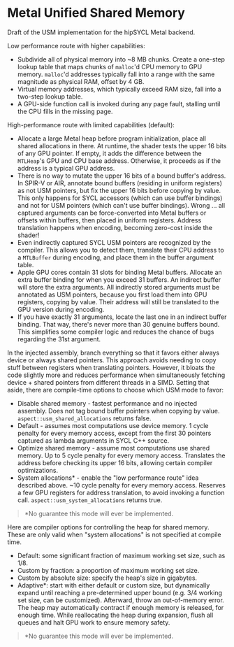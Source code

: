 # Metal Unified Shared Memory

Draft of the USM implementation for the hipSYCL Metal backend.

Low performance route with higher capabilities:
- Subdivide all of physical memory into ~8 MB chunks. Create a one-step lookup table that maps chunks of `malloc`'d CPU memory to GPU memory. `malloc`'d addresses typically fall into a range with the same magnitude as physical RAM, offset by 4 GB.
- Virtual memory addresses, which typically exceed RAM size, fall into a two-step lookup table.
- A GPU-side function call is invoked during any page fault, stalling until the CPU fills in the missing page.

High-performance route with limited capabilities (default):
- Allocate a large Metal heap before program initialization, place all shared allocations in there. At runtime, the shader tests the upper 16 bits of any GPU pointer. If empty, it adds the difference between the `MTLHeap`'s GPU and CPU base address. Otherwise, it proceeds as if the address is a typical GPU address.
- There is no way to mutate the upper 16 bits of a bound buffer's address. In SPIR-V or AIR, annotate bound buffers (residing in uniform registers) as not USM pointers, but fix the upper 16 bits before copying by value. This only happens for SYCL accessors (which can use buffer bindings) and not for USM pointers (which can't use buffer bindings). Wrong ... all captured arguments can be force-converted into Metal buffers or offsets within buffers, then placed in uniform registers. Address translation happens when encoding, becoming zero-cost inside the shader!
- Even indirectly captured SYCL USM pointers are recognized by the compiler. This allows you to detect them, translate their CPU address to a `MTLBuffer` during encoding, and place them in the buffer argument table.
- Apple GPU cores contain 31 slots for binding Metal buffers. Allocate an extra buffer binding for when you exceed 31 buffers. An indirect buffer will store the extra arguments. All indirectly stored arguments must be annotated as USM pointers, because you first load them into GPU registers, copying by value. Their address will still be translated to the GPU version during encoding.
- If you have exactly 31 arguments, locate the last one in an indirect buffer binding. That way, there's never more than 30 genuine buffers bound. This simplifies some compiler logic and reduces the chance of bugs regarding the 31st argument.

In the injected assembly, branch everything so that it favors either always device or always shared pointers. This approach avoids needing to copy stuff between registers when translating pointers. However, it bloats the code slightly more and reduces performance when simultaneously fetching device + shared pointers from different threads in a SIMD. Setting that aside, there are compile-time options to choose which USM mode to favor:
- Disable shared memory - fastest performance and no injected assembly. Does not tag bound buffer pointers when copying by value. `aspect::usm_shared_allocations` returns false.
- Default - assumes most computations use device memory. 1 cycle penalty for every memory access, except from the first 30 pointers captured as lambda arguments in SYCL C++ source.
- Optimize shared memory - assume most computations use shared memory. Up to 5 cycle penalty for every memory access. Translates the address before checking its upper 16 bits, allowing certain compiler optimizations.
- System allocations\* - enable the "low performance route" idea described above. ~10 cycle penalty for every memory access. Reserves a few GPU registers for address translation, to avoid invoking a function call. `aspect::usm_system_allocations` returns true.

> \*No guarantee this mode will ever be implemented.

Here are compiler options for controlling the heap for shared memory. These are only valid when "system allocations" is not specified at compile time.
- Default: some significant fraction of maximum working set size, such as 1/8.
- Custom by fraction: a proportion of maximum working set size.
- Custom by absolute size: specify the heap's size in gigabytes.
- Adaptive\*: start with either default or custom size, but dynamically expand until reaching a pre-determined upper bound (e.g. 3/4 working set size, can be customized). Afterward, throw an out-of-memory error. The heap may automatically contract if enough memory is released, for enough time. While reallocating the heap during expansion, flush all queues and halt GPU work to ensure memory safety.

> \*No guarantee this mode will ever be implemented.
